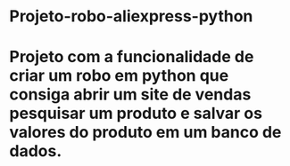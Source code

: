 # Projeto-robo-aliexpress-python
# Projeto com a funcionalidade de criar um robo em python que consiga abrir um site de vendas pesquisar um produto e salvar os valores do produto em um banco de dados.